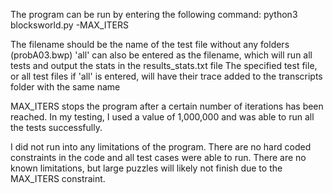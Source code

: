 The program can be run by entering the following command:
    python3 blocksworld.py <filename> -MAX_ITERS <int>

The filename should be the name of the test file without any folders (probA03.bwp)
'all' can also be entered as the filename, which will run all tests and output the stats in the results_stats.txt file
The specified test file, or all test files if 'all' is entered, will have their trace added to the transcripts folder with the same name

MAX_ITERS stops the program after a certain number of iterations has been reached. In my testing, I used a value of 1,000,000 and was able to run all the tests successfully.

I did not run into any limitations of the program. There are no hard coded constraints in the code and all test cases were able to run. There are no known limitations, but large puzzles will likely not finish due to the MAX_ITERS constraint. 